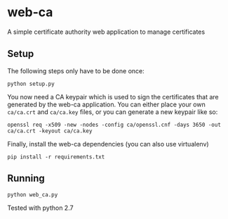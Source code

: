 # web-ca

A simple certificate authority web application to manage certificates


## Setup

The following steps only have to be done once:

```
python setup.py
```

You now need a CA keypair which is used to sign the certificates that are generated by the web-ca application.
You can either place your own `ca/ca.crt` and `ca/ca.key` files, or you can generate a new keypair like so:

```
openssl req -x509 -new -nodes -config ca/openssl.cnf -days 3650 -out ca/ca.crt -keyout ca/ca.key
```

Finally, install the web-ca dependencies (you can also use virtualenv)

```
pip install -r requirements.txt
```


## Running

```
python web_ca.py
```

Tested with python 2.7
